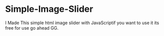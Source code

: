 # Simple-Image-Slider
I Made This simple html image slider with JavaScriptif you want to use it its free for use go ahead GG.
